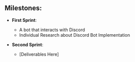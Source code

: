 ## Milestones:

- **First Sprint**: <br>
  - A bot that interacts with Discord <br>
  - Individual Research about Discord Bot Implementation <br>

- **Second Sprint**: <br>
  - [Deliverables Here]
